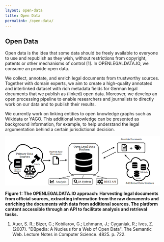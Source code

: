 ```yaml
---
layout: open-data
title: Open Data
permalink: /open-data/
---
```


## Open Data

Open data is the idea that some data should be freely available to everyone to use and republish as they wish, without restrictions from copyright, patents or other mechanisms of control [1].
In OPENLEGALDATA.IO, we consume an provide open data.
 
We collect, annotate, and enrich legal documents from trustworthy sources. 
Together with domain experts, we aim to create a high-quality annotated and interlinked dataset with rich metadata fields for German legal documents that we publish as (linked) open data.
Moreover, we develop an open processing pipeline to enable researchers and journalists to directly work on our data and to publish their results.

We currently work on linking entities to open knowledge graphs such as Wikidata or YAGO. 
This additional knowledge can be presented as
background information, for example, to help understand the legal argumentation behind a certain jurisdictional decision.



![OLDP System Overview][oldp]

__Figure 1: The OPENLEGALDATA.IO approach: Harvesting legal documents from official sources, extracting information from the raw documents and enriching the documents with data from additional sources. The platform content accessible through an API to facilitate analysis and retrieval tasks.__




1.  Auer, S. R.; Bizer, C.; Kobilarov, G.; Lehmann, J.; Cyganiak, R.; Ives, Z. (2007). "DBpedia: A Nucleus for a Web of Open Data". The Semantic Web. Lecture Notes in Computer Science. 4825. p. 722.




[oldp]: /assets/img/oldp_system_overview.png "OLDP System Overview"

